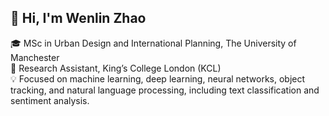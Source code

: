 ## 👋 Hi, I'm Wenlin Zhao

🎓 MSc in Urban Design and International Planning, The University of Manchester  
🧪 Research Assistant, King’s College London (KCL)  
💡 Focused on machine learning, deep learning, neural networks, object tracking, and natural language processing, including text classification and sentiment analysis.  


<!---
Loeyaeka/Loeyaeka is a ✨ special ✨ repository because its `README.md` (this file) appears on your GitHub profile.
You can click the Preview link to take a look at your changes.
--->
